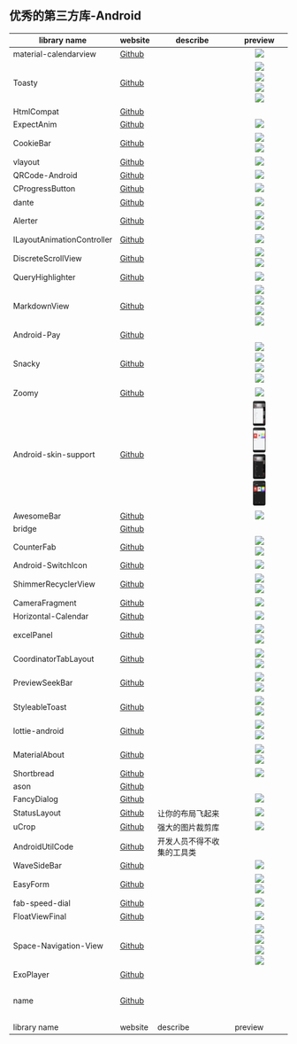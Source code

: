## 优秀的第三方库-Android

|library name|website|describe|preview|
|------------|-------|--------|-------|
|material-calendarview|[Github](https://github.com/prolificinteractive/material-calendarview)| |<center><img src="https://github.com/prolificinteractive/material-calendarview/raw/master/images/screencast.gif" width="25%"/></center>|
|Toasty|[Github](https://github.com/GrenderG/Toasty)| |<center><img src="https://raw.githubusercontent.com/GrenderG/Toasty/master/art/scr_1.png" width="25%"/></center><center><img src="https://raw.githubusercontent.com/GrenderG/Toasty/master/art/scr_2.png" width="25%"/></center><center><img src="https://raw.githubusercontent.com/GrenderG/Toasty/master/art/scr_3.png" width="25%"/></center><center><img src="https://raw.githubusercontent.com/GrenderG/Toasty/master/art/scr_4.png" width="25%"/></center>|
|HtmlCompat|[Github](https://github.com/Pixplicity/HtmlCompat)| | |
|ExpectAnim|[Github](https://github.com/florent37/ExpectAnim)| |<center><img src="https://raw.githubusercontent.com/florent37/ExpectAnim/master/media/scroll.gif" width="25%"/></center>|
|CookieBar|[Github](https://github.com/liuguangqiang/CookieBar)| |<center><img src="https://github.com/liuguangqiang/CookieBar/raw/master/arts/default.gif" width="25%"/></center><center><img src="https://github.com/liuguangqiang/CookieBar/raw/master/arts/custom.gif" width="25%"/></center>|
|vlayout|[Github](https://github.com/alibaba/vlayout)| |<center><img src="https://camo.githubusercontent.com/2b947a15f5502af5a4639a5927d68052ccfb54a3/687474703a2f2f696d67332e746263646e2e636e2f4c312f3436312f312f31623962666234323030393034376637356365653038616537343135303564653263373461633061" width="25%"/></center>|
|QRCode-Android|[Github](https://github.com/XuDaojie/QRCode-Android)| |<center><img src="https://github.com/XuDaojie/QRCode-Android/raw/master/art/scan_qrcode.gif" width="25%"/></center>|
|CProgressButton|[Github](https://github.com/jiang111/CProgressButton)| |<center><img src="https://raw.githubusercontent.com/jiang111/CProgressButton/master/art/art2.gif" width="25%"/></center>|
|dante|[Github](https://github.com/fourlastor/dante)| |<center><img src="https://github.com/fourlastor/dante/raw/master/images/screencast.gif" width="25%"/></center>|
|Alerter|[Github](https://github.com/Tapadoo/Alerter)| |<center><img src="https://github.com/Tapadoo/Alerter/raw/master/documentation/alert_default.gif" width="25%"/></center><center><img src="https://github.com/Tapadoo/Alerter/raw/master/documentation/alert_text_only.gif" width="25%"/></center>|
|ILayoutAnimationController|[Github](https://github.com/HuanHaiLiuXin/ILayoutAnimationController)| |<center><img src="https://github.com/HuanHaiLiuXin/ILayoutAnimationController/raw/master/Screenshots/ILayoutAnimationController%E5%BD%95%E5%B1%8F.gif" width="25%"/></center>|
|DiscreteScrollView|[Github](https://github.com/yarolegovich/DiscreteScrollView)| |<center><img src="https://github.com/yarolegovich/DiscreteScrollView/raw/master/images/cards_shop.gif" width="25%"/></center><center><img src="https://github.com/yarolegovich/DiscreteScrollView/raw/master/images/cards_weather.gif" width="25%"/></center>|
|QueryHighlighter|[Github](https://github.com/cyrilmottier/QueryHighlighter)| |<center><img src="https://github.com/cyrilmottier/QueryHighlighter/raw/master/art/query-highlighter.png" width="25%"/></center>|
|MarkdownView|[Github](https://github.com/tiagohm/MarkdownView)| |<center><img src="https://raw.githubusercontent.com/tiagohm/MarkdownView/master/1.png" width="25%"/></center><center><img src="https://raw.githubusercontent.com/tiagohm/MarkdownView/master/2.png" width="25%"/></center><center><img src="https://raw.githubusercontent.com/tiagohm/MarkdownView/master/3.png" width="25%"/></center><center><img src="https://raw.githubusercontent.com/tiagohm/MarkdownView/master/4.png" width="25%"/></center>|
|Android-Pay|[Github](https://github.com/mayubao/Android-Pay)| | |
|Snacky|[Github](https://github.com/matecode/Snacky)| |<center><img src="https://github.com/matecode/Snacky/raw/master/screenshots/default.png" width="25%"/></center><center><img src="https://github.com/matecode/Snacky/raw/master/screenshots/success.png" width="25%"/></center><center><img src="https://github.com/matecode/Snacky/raw/master/screenshots/info.png" width="25%"/></center><center><img src="https://github.com/matecode/Snacky/raw/master/screenshots/warning.png" width="25%"/></center>|
|Zoomy|[Github](https://github.com/imablanco/Zoomy)| |<center><img src="https://github.com/imablanco/Zoomy/raw/master/art/zoomy.gif" width="25%"/>|
|Android-skin-support|[Github](https://github.com/ximsfei/Android-skin-support)| |<center><img src="https://github.com/ximsfei/Res/raw/master/skin-demo/white_2.png" width="25%"/></center><center><img src="https://github.com/ximsfei/Res/raw/master/skin-demo/white_3.png" width="25%"/></center><center><img src="https://github.com/ximsfei/Res/raw/master/skin-demo/night_2.png" width="25%"/></center><center><img src="https://github.com/ximsfei/Res/raw/master/skin-demo/night_3.png" width="25%"/></center>|
|AwesomeBar|[Github](https://github.com/florent37/AwesomeBar)| |<center><img src="https://raw.githubusercontent.com/florent37/AwesomeBar/master/media/awesomebar.gif" width="25%"/></center>|
|bridge|[Github](https://github.com/afollestad/bridge)| | |
|CounterFab|[Github](https://github.com/andremion/CounterFab)| |<center><img src="https://raw.githubusercontent.com/andremion/CounterFab/master/art/sample.gif" width="25%"/></center><center><img src="https://raw.githubusercontent.com/andremion/Louvre/master/art/sample.gif" width="25%"/></center>|
|Android-SwitchIcon|[Github](https://github.com/zagum/Android-SwitchIcon)| |<center><img src="https://github.com/zagum/Android-SwitchIcon" width="25%"/></center>|
|ShimmerRecyclerView|[Github](https://github.com/sharish/ShimmerRecyclerView)| |<center><img src="https://github.com/sharish/ShimmerRecyclerView/raw/master/screenshots/list_demo.gif" width="25%"/></center><center><img src="https://github.com/sharish/ShimmerRecyclerView/raw/master/screenshots/grid_demo.gif" width="25%"/></center>|
|CameraFragment|[Github](https://github.com/florent37/CameraFragment)| |<center><img src="https://raw.githubusercontent.com/florent37/CameraFragment/master/media/sample.png" width="25%"/></center>|
|Horizontal-Calendar|[Github](https://github.com/Mulham-Raee/Horizontal-Calendar)| |<center><img src="https://github.com/Mulham-Raee/Horizontal-Calendar/raw/master/art/demo.gif" width="25%"/></center>|
|excelPanel|[Github](https://github.com/zhouchaoyuan/excelPanel)| |<center><img src="https://raw.githubusercontent.com/zhouchaoyuan/excelPanel/master/app/src/main/assets/roomFormDemo.gif" width="25%"/></center><center><img src="https://raw.githubusercontent.com/zhouchaoyuan/excelPanel/master/app/src/main/assets/roomFormDemoAdjustHeight.gif" width="25%"/></center>|
|CoordinatorTabLayout|[Github](https://github.com/hugeterry/CoordinatorTabLayout)| |<center><img src="https://github.com/hugeterry/CoordinatorTabLayout/raw/master/showUI/show1.gif" width="25%"/></center><center><img src="https://github.com/hugeterry/CoordinatorTabLayout/raw/master/showUI/show3.gif" width="25%"/></center>|
|PreviewSeekBar|[Github](https://github.com/rubensousa/PreviewSeekBar)| |<center><img src="https://github.com/rubensousa/PreviewSeekBar/raw/master/screenshots/playmovies.gif" width="50%"/></center><center><img src="https://github.com/rubensousa/PreviewSeekBar/raw/master/screenshots/sample.gif" width="50%"/></center>|
|StyleableToast|[Github](https://github.com/Muddz/StyleableToast)| |<center><img src="https://github.com/Muddz/StyleableToast/raw/master/showcase.png" width="75%"/></center><center><img src="https://camo.githubusercontent.com/a7edeb11d67c6192d90506df396258597ca84951/68747470733a2f2f6d656469612e67697068792e636f6d2f6d656469612f686f7136366e614a516b4543492f67697068792e676966" width="25%"/></center>|
|lottie-android|[Github](https://github.com/airbnb/lottie-android)| |<center><img src="https://github.com/airbnb/lottie-android/raw/master/gifs/Example2.gif" width="50%"/></center><center><img src="https://github.com/airbnb/lottie-android/raw/master/gifs/Example3.gif" width="50%"/></center>|
|MaterialAbout|[Github](https://github.com/jrvansuita/MaterialAbout)| |<center><img src="https://github.com/jrvansuita/MaterialAbout/raw/master/images/screenshots/dark.jpg" width="25%"/></center><center><img src="https://github.com/jrvansuita/MaterialAbout/raw/master/images/screenshots/light.jpg" width="25%"/></center>|
|Shortbread|[Github](https://github.com/MatthiasRobbers/shortbread)| |<center><img src="https://github.com/MatthiasRobbers/shortbread/raw/master/sample.png" width="25%"/></center>|
|ason|[Github](https://github.com/afollestad/ason)| | |
|FancyDialog|[Github](https://github.com/geniusforapp/fancyDialog)| |<center><img src="https://raw.githubusercontent.com/ahmadnajar10/fancyDialog/master/device-2017-03-08-171007.png" width="50%"/></center>|
|StatusLayout|[Github](https://github.com/chenpengfei88/StatusLayout)| 让你的布局飞起来|<center><img src="https://github.com/chenpengfei88/StatusLayout/raw/master/app/src/main/res/drawable/hao.gif" width="50%"/></center>|
|uCrop|[Github](https://github.com/Yalantis/uCrop)|强大的图片裁剪库|<center><img src="https://github.com/Yalantis/uCrop/blob/master/preview.gif?raw=true" width="50%"/></center>|
|AndroidUtilCode|[Github](https://github.com/Blankj/AndroidUtilCode)|开发人员不得不收集的工具类 | |
|WaveSideBar|[Github](https://github.com/Solartisan/WaveSideBar)| |<center><img src="https://github.com/Solartisan/WaveSideBar/raw/master/preview/simple.gif" width="25%"/></center>|
|EasyForm|[Github](https://github.com/emmasuzuki/EasyForm)| |<center><img src="https://raw.githubusercontent.com/emmasuzuki/EasyForm/master/demo1.gif" width="25%"/></center><center><img src="https://raw.githubusercontent.com/emmasuzuki/EasyForm/master/demo2.gif" width="25%"/></center>|
|fab-speed-dial|[Github](https://github.com/yavski/fab-speed-dial)| |<center><img src="https://camo.githubusercontent.com/67f8b636d4cd6ee1dfcb8e4c68d2f04ad3ce8560/687474703a2f2f796176736b692e6769746875622e696f2f6661622d73706565642d6469616c2f73616d706c652d30312e676966" width="25%"/></center>|
|FloatViewFinal|[Github](https://github.com/pengjianbo/FloatViewFinal)| |<center><img src="https://github.com/pengjianbo/FloatViewFinal/raw/master/images/screenshot0.png" width="25%"/></center>|
|Space-Navigation-View|[Github](https://github.com/armcha/Space-Navigation-View)| |<center><img src="https://github.com/armcha/Space-Navigation-View/raw/master/screens/mainGif.gif" width="25%"/></center><center><img src="https://github.com/armcha/Space-Navigation-View/raw/master/screens/screen4.png" width="25%"/></center><center><img src="https://github.com/armcha/Space-Navigation-View/raw/master/screens/screen4.png" width="25%"/></center><center><img src="https://github.com/armcha/Space-Navigation-View/raw/master/screens/screen4.png" width="25%"/></center>|
|ExoPlayer|[Github](https://github.com/google/ExoPlayer)| | |
|name|[Github](github)| |<center><img src="" width="25%"/></center><center><img src="" width="25%"/></center><center><img src="" width="25%"/></center><center><img src="" width="25%"/></center>|
|library name|website|describe|preview|

